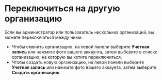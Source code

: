 # Переключиться на другую организацию


Если вы администратор или пользователь нескольких организаций, вы можете переключаться между ними:

* Чтобы сменить организацию, на левой панели выберите **Учетная запись** или нажмите фото вашего аккаунта, затем выберите в списке организацию, на которую вы хотите переключиться.
* Чтобы создать новую организацию, на левой панели выберите **Учетная запись** или нажмите фото вашего аккаунта, затем выберите **Создать организацию**.
